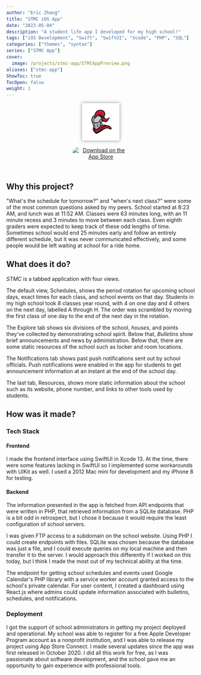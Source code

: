 ```yaml
---
author: "Eric Zhang"
title: "STMC iOS App"
date: "2023-05-04"
description: "A student life app I developed for my high school!"
tags: ["iOS Development", "Swift", "SwiftUI", "Xcode", "PHP", "SQL"]
categories: ["themes", "syntax"]
series: ["STMC App"]
cover:
  image: /projects/stmc-app/STMCAppPreview.png
aliases: ["stmc-app"]
ShowToc: true
TocOpen: false
weight: 1
---
```

<p align="center">
  <img style="filter: drop-shadow(0px 0px 5px #909090);" src="/projects/stmc-app/stmc.png" height="100px" width="100px"/>
</p>
<p align="center">
  <a href="https://apps.apple.com/ca/app/stmc/id1535346830?itsct=apps_box_badge&amp;itscg=30200" style="display: inline-block; overflow: show; border-radius: 13px; width: 150px; height: 63px;"><img src="https://tools.applemediaservices.com/api/badges/download-on-the-app-store/black/en-ca?size=150x36&amp;releaseDate=1602633600&h=59db9ed20649a95abfeafc2f412683ca" alt="Download on the App Store" style="border-radius: 13px; width: 150px; height: 63px;"></a> 
</p>

## Why this project? 
"What's the schedule for tomorrow?" and "when's next class?" were some of the most common questions asked by my peers. School started at 8:23 AM, and lunch was at 11:52 AM. Classes were 63 minutes long, with an 11 minute recess and 3 minutes to move between each class. Even eighth graders were expected to keep track of these odd lengths of time. Sometimes school would end 25 minutes early and follow an entirely different schedule, but it was never communicated effectively, and some people would be left waiting at school for a ride home.

## What does it do? 
*STMC* is a tabbed application with four views. 

The default view, Schedules, shows the period rotation for upcoming school days, exact times for each class, and school events on that day. Students in my high school took 8 classes year round, with 4 on one day and 4 others on the next day, labelled A through H. The order was scrambled by moving the first class of one day to the end of the next day in the rotation.

The Explore tab shows six divisions of the school, *houses*, and points they've collected by demonstrating school spirit. Below that, *Bulletins* show brief announcements and news by administration. Below that, there are some static resources of the school such as locker and room locations.

The Notifications tab shows past push notifications sent out by school officials. Push notifications were enabled in the app for students to get announcement information at an instant at the end of the school day.

The last tab, Resources, shows more static information about the school such as its website, phone number, and links to other tools used by students.

## How was it made?
### Tech Stack
#### Frontend
I made the frontend interface using SwiftUI in Xcode 13. At the time, there were some features lacking in SwiftUI so I implemented some workarounds with UIKit as well. I used a 2012 Mac mini for development and my iPhone 8 for testing.
#### Backend
The information presented in the app is fetched from API endpoints that were written in PHP, that retrieved information from a SQLite database. PHP is a bit odd in retrospect, but I chose it because it would require the least configuration of school servers.

I was given FTP access to a subdomain on the school website. Using PHP I could create endpoints with files. SQLite was chosen because the database was just a file, and I could execute queries on my local machine and then transfer it to the server. I would approach this differently if I worked on this today, but I think I made the most out of my technical ability at the time.

The endpoint for getting school schedules and events used Google Calendar's PHP library with a service worker account granted access to the school's private calendar. For user content, I created a dashboard using React.js where admins could update information associated with bulletins, schedules, and notifications.
### Deployment
I got the support of school administrators in getting my project deployed and operational. My school was able to register for a free Apple Developer Program account as a nonprofit institution, and I was able to release my project using App Store Connect. I made several updates since the app was first released in October 2020. I did all this work for free, as I was passionate about software development, and the school gave me an opportunity to gain experience with professional tools.